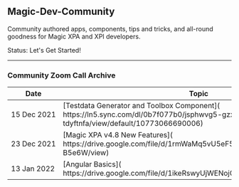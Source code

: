 ## Magic-Dev-Community


Community authored apps, components, tips and tricks, and all-round goodness for Magic XPA and XPI developers.

Status: Let's Get Started!

---

### Community Zoom Call Archive

<table class="table table-bordered">
  <thead class="thead-light">
    <tr>
      <th>Date</th>
      <th>Topic</th>
      <th>Presenter</th>
    </tr>
  </thead>
  <tbody>
    <tr>
      <td><nobr>15 Dec 2021</nobr></td><td>[Testdata Generator and Toolbox Component](
      https://ln5.sync.com/dl/0b7f077b0/jsphwvg5-gzxvhhha-ycbnergp-tdyftnfa/view/default/10773066690006)</td>
      <td><nobr>Roberto Ramirez</nobr></td>
    </tr>
    <tr>
      <td><nobr>23 Dec 2021</nobr></td><td>[Magic XPA v4.8 New Features](
      https://drive.google.com/file/d/1rmWaMq5vU5eF5v5x_yoSrt8pem-B5e6W/view)</td>
      <td><nobr>Yuval Asheri</nobr> and <nobr>Oded Lavee, MSE</nobr></td>
    </tr>
    <tr>
      <td><nobr>13 Jan 2022</nobr></td><td>[Angular Basics](
      https://drive.google.com/file/d/1ikeRswyUjWENojOTxNCwTFZ1yw6wnn_Y/view)</td>
      <td><nobr>Noam Honig</nobr></td>
    </tr>
  </tbody>
</table>
